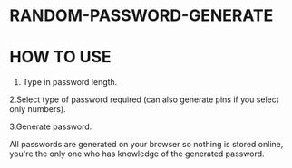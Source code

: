# RANDOM-PASSWORD-GENERATE

# HOW TO USE


1. Type in password length.

2.Select type of password required (can also generate pins if you select only numbers). 

3.Generate password. 

All passwords are generated on your browser so nothing is stored online, you're the only one who has knowledge of the generated password.
